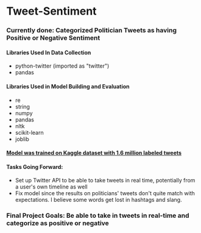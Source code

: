 # Tweet-Sentiment

### Currently done: Categorized Politician Tweets as having Positive or Negative Sentiment
#### Libraries Used In Data Collection
- python-twitter (imported as "twitter")
- pandas
#### Libraries Used in Model Building and Evaluation
- re
- string
- numpy
- pandas
- nltk
- scikit-learn
- joblib
#### [Model was trained on Kaggle dataset with 1.6 million labeled tweets](https://www.kaggle.com/kazanova/sentiment140)
#### Tasks Going Forward: 
- Set up Twitter API to be able to take tweets in real time, potentially from a user's own timeline as well
- Fix model since the results on politicians' tweets don't quite match with expectations. I believe some words get lost in hashtags and slang.

### Final Project Goals: Be able to take in tweets in real-time and categorize as positive or negative

